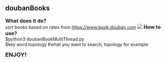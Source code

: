 ## doubanBooks

<font size = "3"><b>What does it do?<br></b></font>
sort books based on rates from https://www.book.douban.com
![](https://raw.githubusercontent.com/Rafael-Cheng/doubanBooks/master/example.png)
<font size = "3"><b>How to use?<br></b></font>
$python3 doubanBookMultiThread.py<br>
$key word:topology #what you want to search, topology for example

<font size = "4"><b>ENJOY!</b></font>
